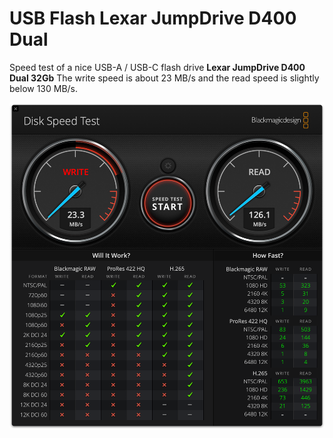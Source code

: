 # USB Flash Lexar JumpDrive D400 Dual

Speed test of a nice USB-A / USB-C flash drive **Lexar JumpDrive D400 Dual 32Gb**
The write speed is about 23 MB/s and the read speed is slightly below 130 MB/s.


![USB Flash Lexar JumpDrive D400 Dual](USB_Flash_Lexar_JumpDrive_D400_Dual.png)
